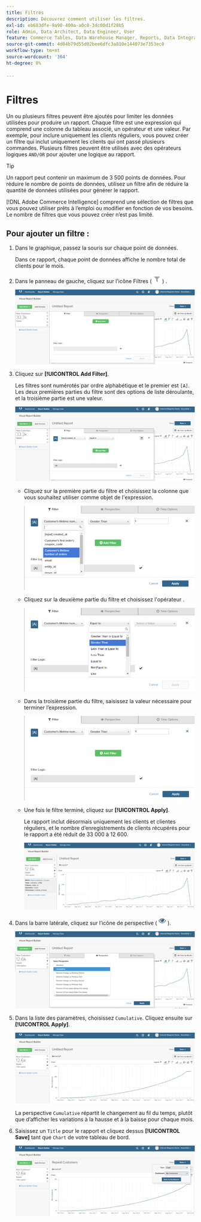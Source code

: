 ```yaml
---
title: Filtres
description: Découvrez comment utiliser les filtres.
exl-id: eb683dfe-9a90-400a-a0c0-3dc00d1f28b5
role: Admin, Data Architect, Data Engineer, User
feature: Commerce Tables, Data Warehouse Manager, Reports, Data Integration
source-git-commit: 4d04b79d55d02bee6dfc3a810e144073e7353ec0
workflow-type: tm+mt
source-wordcount: '364'
ht-degree: 0%

---
```


# Filtres

Un ou plusieurs filtres peuvent être ajoutés pour limiter les données utilisées pour produire un rapport. Chaque filtre est une expression qui comprend une colonne du tableau associé, un opérateur et une valeur. Par exemple, pour inclure uniquement les clients réguliers, vous pouvez créer un filtre qui inclut uniquement les clients qui ont passé plusieurs commandes. Plusieurs filtres peuvent être utilisés avec des opérateurs logiques `AND/OR` pour ajouter une logique au rapport.

>[!TIP]
>
>Un rapport peut contenir un maximum de 3 500 points de données. Pour réduire le nombre de points de données, utilisez un filtre afin de réduire la quantité de données utilisées pour générer le rapport.

[!DNL Adobe Commerce Intelligence] comprend une sélection de filtres que vous pouvez utiliser prêts à l’emploi ou modifier en fonction de vos besoins. Le nombre de filtres que vous pouvez créer n’est pas limité.

## Pour ajouter un filtre :

1. Dans le graphique, passez la souris sur chaque point de données.

   Dans ce rapport, chaque point de données affiche le nombre total de clients pour le mois.

1. Dans le panneau de gauche, cliquez sur l’icône Filtres (![icône Filtre](../../assets/magento-bi-btn-filter.png)) .

   ![Ajouter filtre](../../assets/magento-bi-report-builder-filter-add.png)

1. Cliquez sur **[!UICONTROL Add Filter]**.

   Les filtres sont numérotés par ordre alphabétique et le premier est `[A]`. Les deux premières parties du filtre sont des options de liste déroulante, et la troisième partie est une valeur.

   ![Interface de filtre affichant l’option Ajouter un filtre](../../assets/magento-bi-report-builder-filter-add-a.png)

   * Cliquez sur la première partie du filtre et choisissez la colonne que vous souhaitez utiliser comme objet de l&#39;expression.

     ![Choisir la première partie du filtre](../../assets/magento-bi-report-builder-filter-part1.png)

   * Cliquez sur la deuxième partie du filtre et choisissez l&#39;opérateur .

     ![Choisir l’opérateur](../../assets/magento-bi-report-builder-filter-part2.png)

   * Dans la troisième partie du filtre, saisissez la valeur nécessaire pour terminer l’expression.

     ![Saisissez la valeur](../../assets/magento-bi-report-builder-filter-part3.png)

   * Une fois le filtre terminé, cliquez sur **[!UICONTROL Apply]**.

     Le rapport inclut désormais uniquement les clients et clientes réguliers, et le nombre d’enregistrements de clients récupérés pour le rapport a été réduit de 33 000 à 12 600.

     ![&#x200B; Rapport filtré &#x200B;](../../assets/magento-bi-report-builder-filter-report.png)<!--{: .zoom}-->

1. Dans la barre latérale, cliquez sur l’icône de perspective (![icône de perspective](../../assets/magento-bi-btn-perspective.png)).

   ![Perspective](../../assets/magento-bi-report-builder-filter-perspective.png)<!--{: .zoom}-->

1. Dans la liste des paramètres, choisissez `Cumulative`. Cliquez ensuite sur **[!UICONTROL Apply]**.

   ![Perspective Cumulée](../../assets/magento-bi-report-builder-filter-perspective-cumulative.png)

   La perspective `Cumulative` répartit le changement au fil du temps, plutôt que d’afficher les variations à la hausse et à la baisse pour chaque mois.

1. Saisissez un `Title` pour le rapport et cliquez dessus **[!UICONTROL Save]** tant que `Chart` de votre tableau de bord.

   ![Enregistrer dans le tableau de bord](../../assets/magento-bi-report-builder-filter-perspective-cumulative-save.png)
